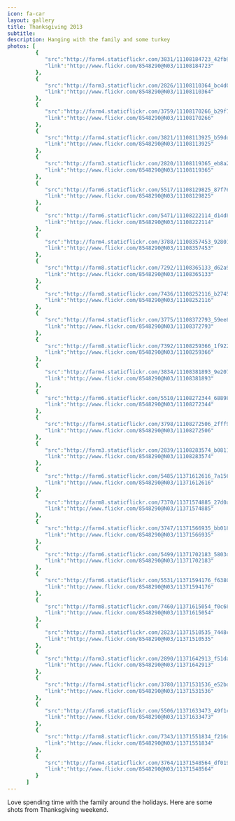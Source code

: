 ```yaml
---
icon: fa-car
layout: gallery
title: Thanksgiving 2013
subtitle:
description: Hanging with the family and some turkey
photos: [
         {
            "src":"http://farm4.staticflickr.com/3831/11108184723_42fb97131c_z.jpg",
            "link":"http://www.flickr.com/8548290@N03/11108184723"
         },
         {
            "src":"http://farm3.staticflickr.com/2826/11108110364_bc4d08d379_z.jpg",
            "link":"http://www.flickr.com/8548290@N03/11108110364"
         },
         {
            "src":"http://farm4.staticflickr.com/3759/11108170266_b29f75cc02_z.jpg",
            "link":"http://www.flickr.com/8548290@N03/11108170266"
         },
         {
            "src":"http://farm4.staticflickr.com/3821/11108113925_b59dde595d_z.jpg",
            "link":"http://www.flickr.com/8548290@N03/11108113925"
         },
         {
            "src":"http://farm3.staticflickr.com/2820/11108119365_eb8a299832_z.jpg",
            "link":"http://www.flickr.com/8548290@N03/11108119365"
         },
         {
            "src":"http://farm6.staticflickr.com/5517/11108129825_87f765ec6a_z.jpg",
            "link":"http://www.flickr.com/8548290@N03/11108129825"
         },
         {
            "src":"http://farm6.staticflickr.com/5471/11108222114_d14d87b743_z.jpg",
            "link":"http://www.flickr.com/8548290@N03/11108222114"
         },
         {
            "src":"http://farm4.staticflickr.com/3788/11108357453_928010eeb7_z.jpg",
            "link":"http://www.flickr.com/8548290@N03/11108357453"
         },
         {
            "src":"http://farm8.staticflickr.com/7292/11108365133_d62a99bc14_z.jpg",
            "link":"http://www.flickr.com/8548290@N03/11108365133"
         },
         {
            "src":"http://farm8.staticflickr.com/7436/11108252116_b2745eb61d_z.jpg",
            "link":"http://www.flickr.com/8548290@N03/11108252116"
         },
         {
            "src":"http://farm4.staticflickr.com/3775/11108372793_59ee8d99e7_z.jpg",
            "link":"http://www.flickr.com/8548290@N03/11108372793"
         },
         {
            "src":"http://farm8.staticflickr.com/7392/11108259366_1f92238496_z.jpg",
            "link":"http://www.flickr.com/8548290@N03/11108259366"
         },
         {
            "src":"http://farm4.staticflickr.com/3834/11108381893_9e207720f1_z.jpg",
            "link":"http://www.flickr.com/8548290@N03/11108381893"
         },
         {
            "src":"http://farm6.staticflickr.com/5510/11108272344_68898159f1_z.jpg",
            "link":"http://www.flickr.com/8548290@N03/11108272344"
         },
         {
            "src":"http://farm4.staticflickr.com/3798/11108272506_2fff9df31a_z.jpg",
            "link":"http://www.flickr.com/8548290@N03/11108272506"
         },
         {
            "src":"http://farm3.staticflickr.com/2839/11108283574_b08114a67e_z.jpg",
            "link":"http://www.flickr.com/8548290@N03/11108283574"
         },
         {
            "src":"http://farm6.staticflickr.com/5485/11371612616_7a1564489a_z.jpg",
            "link":"http://www.flickr.com/8548290@N03/11371612616"
         },
         {
            "src":"http://farm8.staticflickr.com/7370/11371574885_27d0a44875_z.jpg",
            "link":"http://www.flickr.com/8548290@N03/11371574885"
         },
         {
            "src":"http://farm4.staticflickr.com/3747/11371566935_bb018f9911_z.jpg",
            "link":"http://www.flickr.com/8548290@N03/11371566935"
         },
         {
            "src":"http://farm6.staticflickr.com/5499/11371702183_5803d77aef_z.jpg",
            "link":"http://www.flickr.com/8548290@N03/11371702183"
         },
         {
            "src":"http://farm6.staticflickr.com/5531/11371594176_f63809fe50_z.jpg",
            "link":"http://www.flickr.com/8548290@N03/11371594176"
         },
         {
            "src":"http://farm8.staticflickr.com/7460/11371615054_f0c68a4a1d_z.jpg",
            "link":"http://www.flickr.com/8548290@N03/11371615054"
         },
         {
            "src":"http://farm3.staticflickr.com/2823/11371510535_7448c325cd_z.jpg",
            "link":"http://www.flickr.com/8548290@N03/11371510535"
         },
         {
            "src":"http://farm3.staticflickr.com/2890/11371642913_f51da95e6e_z.jpg",
            "link":"http://www.flickr.com/8548290@N03/11371642913"
         },
         {
            "src":"http://farm4.staticflickr.com/3780/11371531536_e52bdf19d9_z.jpg",
            "link":"http://www.flickr.com/8548290@N03/11371531536"
         },
         {
            "src":"http://farm6.staticflickr.com/5506/11371633473_49f1cdb5f2_z.jpg",
            "link":"http://www.flickr.com/8548290@N03/11371633473"
         },
         {
            "src":"http://farm8.staticflickr.com/7343/11371551834_f216d2f70b_z.jpg",
            "link":"http://www.flickr.com/8548290@N03/11371551834"
         },
         {
            "src":"http://farm4.staticflickr.com/3764/11371548564_df0192d5cc_z.jpg",
            "link":"http://www.flickr.com/8548290@N03/11371548564"
         }
      ]
---
```


Love spending time with the family around the holidays. Here are some shots from Thanksgiving weekend.
